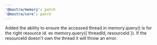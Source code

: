 ```yaml
---
'@mastra/memory': patch
'@mastra/core': patch
---
```


Added the ability to ensure the accessed thread in memory.query() is for the right resource id. ex memory.query({ threadId, resourceId }). If the resourceId doesn't own the thread it will throw an error.
